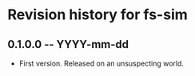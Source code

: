 # Revision history for fs-sim

## 0.1.0.0 -- YYYY-mm-dd

* First version. Released on an unsuspecting world.

